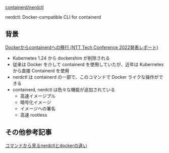 
[containerd/nerdctl](https://github.com/containerd/nerdctl)

nerdctl: Docker-compatible CLI for containerd


## 背景

[Dockerからcontainerdへの移行 (NTT Tech Conference 2022発表レポート)](https://medium.com/nttlabs/docker-to-containerd-4f3a56e6f2b6)

* Kubernetes 1.24 から dockershim が削除される
* 従来は Docker を介して containerd を使用していたが、近年は Kubernetes から直接 Containerd を使用
* nerdctl は containerd の一部で、このコマンドで Docker ライクな操作ができる
* containerd, nerdctl は色々な機能が追加されている
  * 高速イメージプル
  * 暗号化イメージ
  * イメージへの署名
  * 高速 rootless


## その他参考記事

[コマンドから見るnerdctlとdockerの違い](https://zenn.dev/yatoum/articles/12be13dacd049a)

